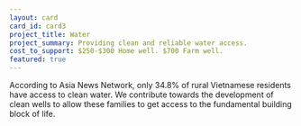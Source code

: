 ```yaml
---
layout: card
card_id: card3
project_title: Water
project_summary: Providing clean and reliable water access.
cost_to_support: $250-$300 Home well. $700 Farm well.
featured: true
---
```

<p>According to Asia News Network, only 34.8% of rural Vietnamese residents have access to clean water. We contribute towards the development of clean wells to allow these families to get access to the fundamental building block of life.</p>
